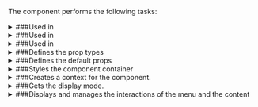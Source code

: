 The component performs the following tasks:

<details>
	<summary>###Used in <Image>

</summary>
</details>

<details>
	<summary>###Used in <Thumbs>

</summary>
</details>

<details>
	<summary>###Used in <MenuItem>

</summary>
</details>

<details>
	<summary>###Defines the prop types

</summary>
* The ID of default menu item

* The initial state of the menu switcher icon

* The display modes:

`blank` - When the menu is visible
`slider` - When a category or Random slideshow is displayed
`thumbs` - When a category is displayd`
`page` - When the Contact page is displayed
``

</details>

<details>
	<summary>###Defines the default props

</summary>
</details>

<details>
	<summary>###Styles the component container

</summary>
</details>

<details>
	<summary>###Creates a context for the component.

</summary>
</details>

<details>
	<summary>###Gets the display mode.

</summary>
</details>

<details>
	<summary>###Displays and manages the interactions of the menu and the content

</summary>
* Manages the click on a menu item

* Manages the click on the menu switcher icon

* Manages the click on the content switcher icon

</details>

